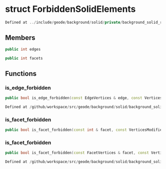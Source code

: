 # struct ForbiddenSolidElements

```cpp
Defined at ../include/geode/background/solid/private/background_solid_repairer.h#29
```

## Members

```cpp
public int edges

```

```cpp
public int facets

```



## Functions

### is_edge_forbidden

```cpp
public bool is_edge_forbidden(const EdgeVertices & edge, const VerticesModifier & vertices_modifier)
```

```cpp
Defined at /github/workspace/src/geode/background/solid/background_solid_repairer.cpp#3452
```

### is_facet_forbidden

```cpp
public bool is_facet_forbidden(const int & facet, const VerticesModifier & vertices_modifier)
```

### is_facet_forbidden

```cpp
public bool is_facet_forbidden(const FacetVertices & facet, const VerticesModifier & vertices_modifier)
```

```cpp
Defined at /github/workspace/src/geode/background/solid/background_solid_repairer.cpp#3475
```



